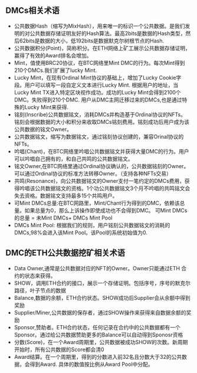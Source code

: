 ##  DMCs相关术语

- 公共数据Hash（缩写为MixHash），用来唯一的标识一个公共数据。是我们发明的对公共数据存储证明友好的Hash算法。最高2bits是数据的Hash类型，然后62bits是数据的大小，低192bits是数据默克尔树根节点的Hash.
- 公共数据积分(Point)，简称积分。在ETH网络上矿工展示公共数据存储证明，赢得了有效的Award排名会增加。
- Mint，值使用BRC20协议，在BTC网络里Mint DMC的行为。每次Mint得到210个DMCs.我们扩展了lucky Mint.
- Lucky Mint，在现有Ordinal Mint协议的基础上，增加了Lucky Cookie字段。用户可以填写一段自定义文本进行Lucky Mint. 根据用户的地址，当Lucky Mint TX进入特定区块视作成功。成功的Lucky Mint会得到2100个DMC。失败得到210个DMC. 用户从DMC主网迁移过来的DMCs,也是通过特殊的Lucky Mint来获得.
- 铭刻(Inscribe)公共数据铭文，消耗DMCs并构造基于Ordinal协议的NFTs。 铭刻会根据数据的大小和积分来收取DMCs铭刻费用。铭刻成功后用户成为该公共数据的铭文Owner。
- 公共数据铭文，缩写为数据铭文，通过铭刻协议创建的，兼容Orinal协议的NFTs。
- 吟唱(Chant)，在BTC网络里吟唱公共数据铭文并获得大量DMC的行为。用户可以吟唱自己拥有的，和自己共鸣的公共数据铭文。
- 铭文Owner,在BTC网络里通过Ordinal协议确认的，公共数据铭刻的Owner。可以通过Ordinal协议的标准方法转移Owner。（支持各种NFTs交易）
- 共鸣(Resonance)，向公共数据铭文的Owner支付一笔约定的DMCs费用，获得吟唱该公共数据铭文的资格。1个功公共数据铭文3个月不吟唱的共鸣铭文会失去资格。数据铭文支持最多15个共鸣用户。
- 可Mint DMCs总量:在BTC网路里，Mint/Chant行为得到的DMC，依赖该总量。如果总量为0，那么上诉操作即使成功也不会得到DMC。 可Mint DMCs的总量 = 未Mint DMCs+ DMCs Mint Pool
- DMCs Mint Pool: 根据我们的规则，用户铭刻公共数据铭文的消耗的DMCs,98%会进入该Mint Pool。该Pool的系统初始值为0.

## DMC的ETH公共数据挖矿相关术语
- Data Owner,通常是公共数据对应的NFT的Owner。Owner只能通过ETH 合约的状态来获得。
- SHOW，调用ETH合约的接口，展示一个存储证明。包括序号，序号的默克尔路径，叶子节点的数据
- Balance,数据的余额，ETH合约状态。SHOW成功后Supplier会从余额中得到奖励
- Supplier/Miner,公共数据的保存者，通过SHOW操作来获得来自数据余额的奖励
- Sponsor,赞助者。ETH合约状态，任何记录在合约中的公共数据都有一个Sponsor。通过给公共数据赞助更多的Balance可以自动得到Sponosr资格
- 分数(Score)，在一个Award周期里，公共数据被成功SHOW的次数。新周期开始时，所有公共数据的Score都会清0
- Award结算。在一个周期里，得到的分数进入前32名且分数大于32的公共数据，会得到Award. 具体的数值按比例从Award Pool中分配。
